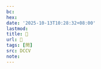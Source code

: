 ```yaml
---
bc:
hex:
date: '2025-10-13T10:28:32+08:00'
lastmod:
title: 􃠒
url: 􃠒
tags: [閆]
src: DCCV
note:
---
```

